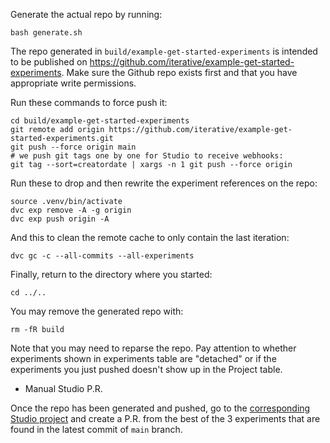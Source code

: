 Generate the actual repo by running: 

```
bash generate.sh
```

The repo generated in `build/example-get-started-experiments` is intended to be 
published on https://github.com/iterative/example-get-started-experiments. 
Make sure the Github repo exists first and that you have appropriate write 
permissions.

Run these commands to force push it:

```
cd build/example-get-started-experiments
git remote add origin https://github.com/iterative/example-get-started-experiments.git
git push --force origin main
# we push git tags one by one for Studio to receive webhooks:
git tag --sort=creatordate | xargs -n 1 git push --force origin
```

Run these to drop and then rewrite the experiment references on the repo:

```
source .venv/bin/activate
dvc exp remove -A -g origin
dvc exp push origin -A
```

And this to clean the remote cache to only contain the last iteration:

```
dvc gc -c --all-commits --all-experiments
```

Finally, return to the directory where you started:

```
cd ../..
```

You may remove the generated repo with:

```
rm -fR build
```

Note that you may need to reparse the repo. Pay attention to whether experiments shown
in experiments table are "detached" or if the experiments you just pushed doesn't
show up in the Project table.

- Manual Studio P.R.

Once the repo has been generated and pushed, go to the 
[corresponding Studio project](https://studio.iterative.ai/team/Iterative/projects/example-get-started-experiments-y8toqd433r) 
and create a P.R. from the best of the 3 experiments that are found in the latest commit of `main` branch.
